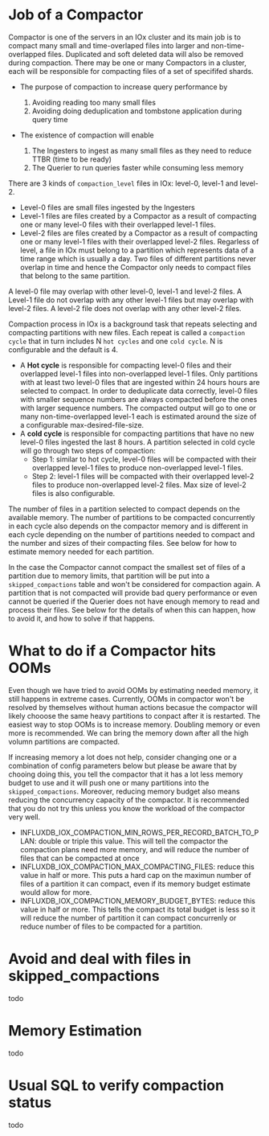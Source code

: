 # Job of a Compactor

Compactor is one of the servers in an IOx cluster and its main job is to compact many small and time-overlaped files into larger and non-time-overlapped files. Duplicated and soft deleted data will also be removed during compaction. There may be one or many Compactors in a cluster, each will be responsible for compacting files of a set of specififed shards. 

- The purpose of compaction to increase query performance by
   1. Avoiding reading too many small files
   2. Avoiding doing deduplication and tombstone application during query time

- The existence of compaction will enable
   1. The Ingesters to ingest as many small files as they need to reduce TTBR (time to be ready)
   2. The Querier to run queries faster while consuming less memory

There are 3 kinds of `compaction_level` files in IOx: level-0, level-1 and level-2.
   - Level-0 files are small files ingested by the Ingesters
   - Level-1 files are files created by a Compactor as a result of compacting one or many level-0 files with their overlapped level-1 files.
   - Level-2 files are files created by a Compactor as a result of compacting one or many level-1 files with their overlapped level-2 files.
Regarless of level, a file in IOx must belong to a partition which represents data of a time range which is usually a day. Two files of different partitions never overlap in time and hence the Compactor only needs to compact files that belong to the same partition.

A level-0 file may overlap with other level-0, level-1 and level-2 files. A Level-1 file do not overlap with any other level-1 files but may overlap with level-2 files. A level-2 file does not overlap with any other level-2 files.

Compaction process in IOx is a background task that repeats selecting and compacting partitions with new files. Each repeat is called a `compaction cycle` that in turn includes N `hot cycles` and one `cold cycle`. N is configurable and the default is 4. 

- A **Hot cycle** is responsible for compacting level-0 files and their overlapped level-1 files into non-overlapped level-1 files. Only partitions with at least two level-0 files that are ingested within 24 hours hours are selected to compact. In order to deduplicate data correctly, level-0 files with smaller sequence numbers are always compacted before the ones with larger sequence numbers. The compacted output will go to one or many non-time-overlapped level-1 each is estimated around the size of a configurable max-desired-file-size.
- A **cold cycle** is responsible for compacting partitions that have no new level-0 files ingested the last 8 hours. A partition selected in cold cycle will go through two steps of compaction:
    - Step 1: similar to hot cycle, level-0 files will be compacted with their overlapped level-1 files to produce non-overlapped level-1 files.
    - Step 2: level-1 files will be compacted with their overlapped level-2 files to produce non-overlapped level-2 files. Max size of level-2 files is also configurable.

The number of files in a partition selected to compact depends on the available memory. The number of partitions to be compacted concurrently in each cycle also depends on the compactor memory and is different in each cycle depending on the number of partitions needed to compact and the number and sizes of their compacting files. See below for how to estimate memory needed for each partition.

In the case the Compactor cannot compact the smallest set of files of a partition due to memory limits, that partition will be put into a `skipped_compactions` table and won't be considered for compaction again. A partition that is not compacted will provide bad query performance or even cannot be queried if the Querier does not have enough memory to read and process their files. See below for the details of when this can happen, how to avoid it, and how to solve if that happens.

# What to do if a Compactor hits OOMs

Even though we have tried to avoid OOMs by estimating needed memory, it still happens in extreme cases. Currently, OOMs in compactor won't be resolved by themselves without human actions becasue the compactor will likely chooose the same heavy partitions to conpact after it is restarted. The easiest way to stop OOMs is to increase memory. Doubling memory or even more is recommended. We can bring the memory down after all the high volumn partitions are compacted.

If increasing memory a lot does not help, consider changing one or a combination of config parameters below but please be aware that by chooing doing this, you tell the compactor that it has a lot less memory budget to use and it will push one or many partitions into the `skipped_compactions`. Moreover, reducing memory budget also means reducing the concurrency capacity of the compactor. It is recommended that you do not try this unless you know the workload of the compactor very well.
- INFLUXDB_IOX_COMPACTION_MIN_ROWS_PER_RECORD_BATCH_TO_PLAN: double or triple this value. This will tell the compactor the compaction plans need more memory, and will reduce the number of files that can be compacted at once
- INFLUXDB_IOX_COMPACTION_MAX_COMPACTING_FILES: reduce this value in half or more. This puts a hard cap on the maximun number of files of a partition it can compact, even if its memory budget estimate would allow for more.
- INFLUXDB_IOX_COMPACTION_MEMORY_BUDGET_BYTES: reduce this value in half or more. This tells the compact its total budget is less so it will reduce the number of partition it can compact concurrenly or reduce number of files to be compacted for a partition.

# Avoid and deal with files in skipped_compactions
todo

# Memory Estimation
todo

# Usual SQL to verify compaction status
todo

